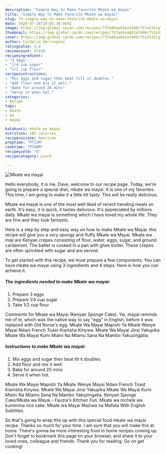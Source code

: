 ```yaml
---
description: "Simple Way to Make Favorite Mkate wa mayai"
title: "Simple Way to Make Favorite Mkate wa mayai"
slug: 75-simple-way-to-make-favorite-mkate-wa-mayai
date: 2020-07-18T10:05:38.959Z
image: https://img-global.cpcdn.com/recipes/737ad4aa842afd40/751x532cq70/mkate-wa-mayai-recipe-main-photo.jpg
thumbnail: https://img-global.cpcdn.com/recipes/737ad4aa842afd40/751x532cq70/mkate-wa-mayai-recipe-main-photo.jpg
cover: https://img-global.cpcdn.com/recipes/737ad4aa842afd40/751x532cq70/mkate-wa-mayai-recipe-main-photo.jpg
author: Cordelia Harrington
ratingvalue: 4.6
reviewcount: 47420
recipeingredient:
- "3 eggs"
- "1/4 cup sugar"
- "1/2 cup flour"
recipeinstructions:
- "Mix eggs and sugar then beat till it doubles."
- "Add flour and mix it well."
- "Bake for around 20 mins"
- "Serve it when hot."
categories:
- Recipe
tags:
- mkate
- wa
- mayai

katakunci: mkate wa mayai 
nutrition: 185 calories
recipecuisine: American
preptime: "PT21M"
cooktime: "PT48M"
recipeyield: "4"
recipecategory: Lunch

---
```



![Mkate wa mayai](https://img-global.cpcdn.com/recipes/737ad4aa842afd40/751x532cq70/mkate-wa-mayai-recipe-main-photo.jpg)

Hello everybody, it is me, Dave, welcome to our recipe page. Today, we're going to prepare a special dish, mkate wa mayai. It is one of my favorites. This time, I am going to make it a little bit tasty. This will be really delicious.

Mkate wa mayai is one of the most well liked of recent trending meals on earth. It's easy, it is quick, it tastes delicious. It's appreciated by millions daily. Mkate wa mayai is something which I have loved my whole life. They are fine and they look fantastic.

Here is a step by step and easy way on how to make Mkate wa Mayai. this recipe will give you a very spongy and fluffy Mkate wa Mayai. Mkate wa maji are Kenyan crepes consisting of flour, water, eggs, sugar, and ground cardamom. The batter is cooked in a pan with ghee butter. These crepes are often sprinkled with sugar and are served.


To get started with this recipe, we must prepare a few components. You can have mkate wa mayai using 3 ingredients and 4 steps. Here is how you can achieve it.

<!--inarticleads1-->

##### The ingredients needed to make Mkate wa mayai:

1. Prepare 3 eggs
1. Prepare 1/4 cup sugar
1. Take 1/2 cup flour


Comments for Mkate wa Mayai (Kenyan Sponge Cake). Yai, mayai reminds me of ei, which was the native way to say &#34;egg&#34; in English, before it was replaced with Old Norse&#39;s egg. Mkate Wa Mayai Mapishi Ya Mkate Wenye Mayai Ndani French Toast Kiamsha Kinywa. Mkate Wa Mayai Jinsi Yakupika Mkate Wa Mayai Kumi Mlaini Na Mtamu Sana Na Mambo Yakuzingatia. 

<!--inarticleads2-->

##### Instructions to make Mkate wa mayai:

1. Mix eggs and sugar then beat till it doubles.
1. Add flour and mix it well.
1. Bake for around 20 mins
1. Serve it when hot.


Mkate Wa Mayai Mapishi Ya Mkate Wenye Mayai Ndani French Toast Kiamsha Kinywa. Mkate Wa Mayai Jinsi Yakupika Mkate Wa Mayai Kumi Mlaini Na Mtamu Sana Na Mambo Yakuzingatia. Kenyan Sponge Cake/Mkate wa Mayai - Fauzia&#39;s Kitchen Fun. Mkate wa mchele wa kumimina rice cake. Mkate wa Mayai Maziwa na Mafuta With English Subtitles. 

So that's going to wrap this up with this special food mkate wa mayai recipe. Thanks so much for your time. I am sure that you will make this at home. There's gonna be more interesting food in home recipes coming up. Don't forget to bookmark this page on your browser, and share it to your loved ones, colleague and friends. Thank you for reading. Go on get cooking!
